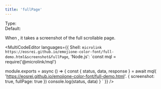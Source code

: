 ```yaml
---
title: 'fullPage'
---
```


Type: <Type children='<boolean>'/><br/>
Default: <Type children='false'/>

When <Type children='true'/>, it takes a screenshot of the full scrollable page.

<MultiCodeEditor languages={{
  Shell: `microlink https://eosrei.github.io/emojione-color-font/full-demo.html&screenshot&fullPage`,
  'Node.js': `const mql = require('@microlink/mql')
 
module.exports = async () => {
  const { status, data, response } = await mql(
    'https://eosrei.github.io/emojione-color-font/full-demo.html'. { 
      screenshot: true,
      fullPage: true
  })
  console.log(status, data)
}
  `
  }} 
/>
